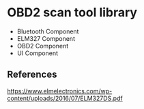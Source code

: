 # OBD2 scan tool library

* Bluetooth Component
* ELM327 Component
* OBD2 Component
* UI Component

## References
https://www.elmelectronics.com/wp-content/uploads/2016/07/ELM327DS.pdf